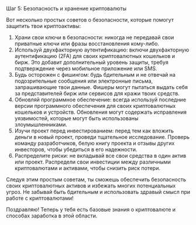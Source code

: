 Шаг 5: Безопасность и хранение криптовалюты

Вот несколько простых советов о безопасности, которые помогут защитить твои криптоактивы:

1. Храни свои ключи в безопасности: никогда не передавай свои приватные ключи или фразы восстановления кому-либо. 
2. Используй двухфакторную аутентификацию: включи двухфакторную аутентификацию (2FA) для своих криптовалютных кошельков и бирж. Это добавит дополнительный уровень защиты, требуя подтверждение через мобильное приложение или SMS.
3. Будь осторожен с фишингом: будь бдительным и не отвечай на подозрительные сообщения или электронные письма, запрашивающие твои данные. Фишеры могут пытаться выдать себя за представителей бирж или сервисов для кражи твоих средств.
4. Обновляй программное обеспечение: всегда используй последние версии программного обеспечения для своих криптовалютных кошельков и устройств. Обновления могут содержать исправления уязвимостей, которые могут быть использованы злоумышленниками.
5. Изучи проект перед инвестированием: перед тем как вложить деньги в новый проект, проведи тщательное исследование. Проверь команду разработчиков, белую книгу проекта и отзывы других инвесторов, чтобы убедиться в его надежности.
6. Распределите риски: не вкладывай все свои средства в один актив или проект. Распредели свои инвестиции между различными криптовалютами и активами, чтобы снизить риск потери.

Следуя этим простым советам, ты сможешь обеспечить безопасность своих криптовалютных активов и избежать многих потенциальных угроз. Не забывай быть бдительным и использовать здравый смысл при работе с криптовалютами!

Поздравляю! 
Теперь у тебя есть базовые знания о криптовалюте и способах заработка в этой области. 